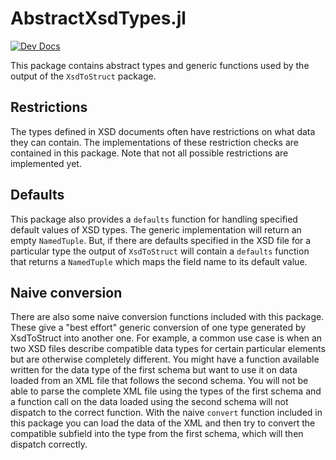 # AbstractXsdTypes.jl

[![Dev Docs](https://img.shields.io/badge/docs-dev-blue.svg)](https://tom-lemmens.github.io/XmlStructTools.jl/AbstractXsdTypes.jl/dev/)

This package contains abstract types and generic functions used by the output of the `XsdToStruct` package.

## Restrictions

The types defined in XSD documents often have restrictions on what data they can contain. The implementations of these restriction checks are contained in this package. Note that not all possible restrictions are implemented yet.

## Defaults

This package also provides a `defaults` function for handling specified default values of XSD types. The generic implementation will return an empty `NamedTuple`. But, if there are defaults specified in the XSD file for a particular type the output of `XsdToStruct` will contain a `defaults` function that returns a `NamedTuple` which maps the field name to its default value.

## Naive conversion

There are also some naive conversion functions included with this package. These give a "best effort" generic conversion of one type generated by XsdToStruct into another one. For example, a common use case is when an two XSD files describe compatible data types for certain particular elements but are otherwise completely different. You might have a function available written for the data type of the first schema but want to use it on data loaded from an XML file that follows the second schema. You will not be able to parse the complete XML file using the types of the first schema and a function call on the data loaded using the second schema will not dispatch to the correct function. With the naive `convert` function included in this package you can load the data of the XML and then try to convert the compatible subfield into the type from the first schema, which will then dispatch correctly.
